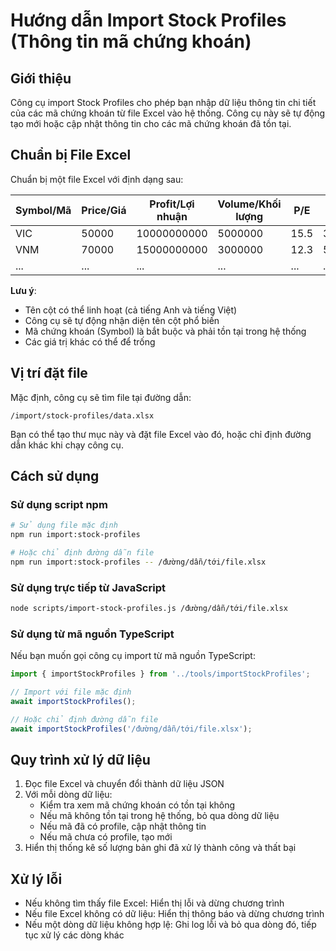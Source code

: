 # Hướng dẫn Import Stock Profiles (Thông tin mã chứng khoán)

## Giới thiệu

Công cụ import Stock Profiles cho phép bạn nhập dữ liệu thông tin chi tiết của các mã chứng khoán từ file Excel vào hệ thống. Công cụ này sẽ tự động tạo mới hoặc cập nhật thông tin cho các mã chứng khoán đã tồn tại.

## Chuẩn bị File Excel

Chuẩn bị một file Excel với định dạng sau:

| Symbol/Mã | Price/Giá | Profit/Lợi nhuận | Volume/Khối lượng | P/E     | EPS    | ROA   | ROE   |
|-----------|-----------|------------------|-------------------|---------|--------|-------|-------|
| VIC       | 50000     | 10000000000      | 5000000           | 15.5    | 3200   | 0.08  | 0.21  |
| VNM       | 70000     | 15000000000      | 3000000           | 12.3    | 5700   | 0.12  | 0.25  |
| ...       | ...       | ...              | ...               | ...     | ...    | ...   | ...   |

**Lưu ý**: 
- Tên cột có thể linh hoạt (cả tiếng Anh và tiếng Việt)
- Công cụ sẽ tự động nhận diện tên cột phổ biến
- Mã chứng khoán (Symbol) là bắt buộc và phải tồn tại trong hệ thống
- Các giá trị khác có thể để trống

## Vị trí đặt file

Mặc định, công cụ sẽ tìm file tại đường dẫn:
```
/import/stock-profiles/data.xlsx
```

Bạn có thể tạo thư mục này và đặt file Excel vào đó, hoặc chỉ định đường dẫn khác khi chạy công cụ.

## Cách sử dụng

### Sử dụng script npm

```bash
# Sử dụng file mặc định
npm run import:stock-profiles

# Hoặc chỉ định đường dẫn file
npm run import:stock-profiles -- /đường/dẫn/tới/file.xlsx
```

### Sử dụng trực tiếp từ JavaScript

```bash
node scripts/import-stock-profiles.js /đường/dẫn/tới/file.xlsx
```

### Sử dụng từ mã nguồn TypeScript

Nếu bạn muốn gọi công cụ import từ mã nguồn TypeScript:

```typescript
import { importStockProfiles } from '../tools/importStockProfiles';

// Import với file mặc định
await importStockProfiles();

// Hoặc chỉ định đường dẫn file
await importStockProfiles('/đường/dẫn/tới/file.xlsx');
```

## Quy trình xử lý dữ liệu

1. Đọc file Excel và chuyển đổi thành dữ liệu JSON
2. Với mỗi dòng dữ liệu:
   - Kiểm tra xem mã chứng khoán có tồn tại không
   - Nếu mã không tồn tại trong hệ thống, bỏ qua dòng dữ liệu
   - Nếu mã đã có profile, cập nhật thông tin
   - Nếu mã chưa có profile, tạo mới
3. Hiển thị thống kê số lượng bản ghi đã xử lý thành công và thất bại

## Xử lý lỗi

- Nếu không tìm thấy file Excel: Hiển thị lỗi và dừng chương trình
- Nếu file Excel không có dữ liệu: Hiển thị thông báo và dừng chương trình
- Nếu một dòng dữ liệu không hợp lệ: Ghi log lỗi và bỏ qua dòng đó, tiếp tục xử lý các dòng khác 